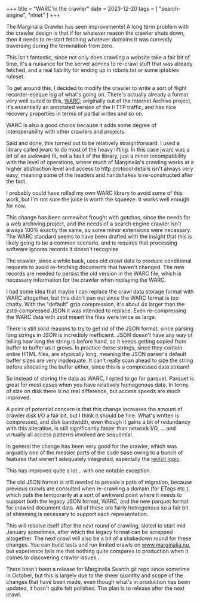 +++
title = "WARC'in the crawler"
date = 2023-12-20
tags = [ "search-engine", "nlnet" ]
+++

The Marginalia Crawler has seen improvements!  A long term problem with the crawler design is
that if for whatever reason the crawler shuts down, then it needs to re-start fetching whatever 
domains it was currently traversing during the termination from zero.

This isn't fantastic, since not only does crawling a website take a fair bit of time,
it's a nuisance for the server admins to re-crawl stuff that was already fetched, and
a real liability for ending up in robots.txt or some iptables ruleset. 

To get around this, I decided to modify the crawler to write a sort of flight recorder-eseque
log of what's going on.  There's actually already a format very well suited to this, [WARC](https://iipc.github.io/warc-specifications/specifications/warc-format/warc-1.1/);
originally out of the Internet Archive project, it's essentially an annotated version of the
HTTP traffic, and has nice recovery properties in terms of partial writes and so on.

WARC is also a good choice because it adds some degree of interoperability with other crawlers
and projects. 

Said and done, this turned out to be relatively straightforward.  I used a library called
jwarc to do most of the heavy lifting.  In this case jwarc was a bit of an awkward fit, not a 
fault of the library, just a minor incompatibility with the level of operations, where much of 
Marginalia's crawling works at a higher abstraction level and access to http protocol details 
isn't always very easy, meaning some of the headers and handshakes is re-constructed after the 
fact.

I probably could have rolled my own WARC library to avoid some of this work, but I'm not sure
the juice is worth the squeeze.  It works well enough for now.

This change has been somewhat frought with gotchas, since the needs for a web archiving project,
and the needs of a search engine crawler isn't always 100% exactly the same, so some minor extensions 
were necessary.   The WARC standard seems to have been drafted with the insight that this is likely 
going to be a common scenario, and is requires that processing software ignores records it doesn't 
recognize.

The crawler, since a while back, uses old crawl data to produce conditional requests to avoid re-fetching
documents that haven't changed.  The new records are needed to persist the old version in the WARC file,
which is necessary information for the crawler when replaying the WARC.

I had some idea that maybe I can replace the crawl data storage format with WARC altogether,
but this didn't pan out since the WARC format is too chatty.  With the "default" gzip compression,
it's about 4x larger than the zstd-compressed JSON it was intended to replace.  Even re-compressing
the WARC data with zstd meant the files were twice as large.

There is still solid reasons to try to get rid of the JSON format, since parsing long strings 
in JSON is incredibly inefficient.  JSON doesn't have any way of telling how long the 
string is before hand, so it keeps getting copied from buffer to buffer as it grows.  In 
practice these strings, since they contain entire HTML files, are atypically long, meaning 
the JSON parser's default buffer sizes are very inadequate.  It can't really scan ahead to size 
the string before allocating the buffer either, since this is a compressed data stream!

So instead of storing the data as WARC, I opted to go for parquet.  Parquet is great for most 
cases when you have relatively homogenous data.  In terms of size on disk there is no real 
difference, but access speeds are much improved.

A point of potential concern is that this change increases the amount of crawler disk I/O a fair bit, 
but I think it should be fine.  What's written is compressed, and disk bandwidth, even though it gains
a bit of redundancy with this alteration, is still significantly faster than network I/O, ... and virtually all 
access patterns involved are sequential.

In general the change has been very good for the crawler, which was arguably one of the messier
parts of the code base owing to a bunch of features that weren't adequately integrated, especially
the [revisit logic](https://github.com/MarginaliaSearch/MarginaliaSearch/blob/master/code/processes/crawling-process/src/main/java/nu/marginalia/crawl/retreival/revisit/CrawlerRevisitor.java).  

This has improved quite a lot... with one notable exception.

The old JSON format is still needed to provide a path of migration, because previous crawls are consulted 
when re-crawling a domain (for ETags etc.), which puts the temporarily at a sort of awkward point where 
it needs to support both the legacy JSON format, WARC, and the new parquet format for crawled document data. 
All  of these are fairly hetrogenous so a fair bit of shimming is necessary to support each representation.  

This will resolve itself after the next round of crawling, slated to start mid January sometimes,
after which the legacy format can be scrapped altogether.  The next crawl will also be a bit of a 
shakedown round for these changes.  You can build tests and run limited crawls on www.marginalia.nu, 
but experience tells me that nothing quite compares to production when it comes to discovering 
crawler issues...

There hasn't been a release for Marginalia Search git repo since sometime in October, but this is largely
due to the sheer quantity and scope of the changes that have been made, even though what's in production
has been updated, it hasn't quite felt polished.  The plan is to release after the next crawl.  